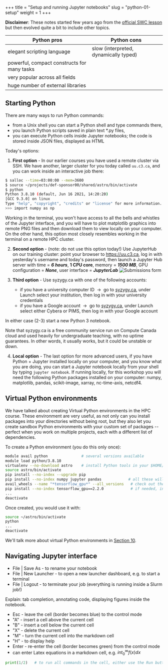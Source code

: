 +++
title = "Setup and running Jupyter notebooks"
slug = "python-01-setup"
weight = 1
+++

**Disclaimer**: These notes started few years ago from the [official SWC lesson](https://software-carpentry.org/lessons)
but then evolved quite a bit to include other topics.

Python pros                                 | Python cons
--------------------------------------------|------------------------
elegant scripting language                  | slow (interpreted, dynamically typed)
powerful, compact constructs for many tasks |
very popular across all fields              |
huge number of external libraries           |

## Starting Python

There are many ways to run Python commands:

* from a Unix shell you can start a Python shell and type commands there,
* you launch Python scripts saved in plain text *.py files,
* you can execute Python cells inside Jupyter notebooks; the code is stored inside JSON files, displayed as HTML

<!-- Today we will be using a Jupyter notebook. -->

Today's options:

1. **First option** - In our earlier courses you have used a remote cluster via SSH. We have another, larger cluster for
   you today called `uu.c3.ca`, and you can work inside an interactive job there:

```sh
$ salloc --time=03:00:00 --mem=3600
$ source ~/projects/def-sponsor00/shared/astro/bin/activate
$ python
Python 3.8.10 (default, Jun 16 2021, 14:20:20)
[GCC 9.3.0] on linux
Type "help", "copyright", "credits" or "license" for more information.
>>> import numpy as np
```

Working in the terminal, you won't have access to all the bells and whistles of the Jupyter interface, and you will have
to plot matplotlib graphics into remote PNG files and then download them to view locally on your computer. On the other
hand, this option most closely resembles working in the terminal on a remote HPC cluster.

2. **Second option** - (note: do not use this option today!) Use JupyterHub on our training cluster: point your browser
   to https://uu.c3.ca, log in with yesterday's username and today's password, then launch a Jupyter Hub server with
   time = ***6 hours***, **1 CPU core**, memory = ***1500 MB***, GPU configuration = ***None***, user interface =
   ***JupyterLab*** ![Submissions form](/img/jupyterlab.png)
   <!-- {{< figure src="/img/solveMulti.gif" >}} -->

3. **Third option** - Use syzygy.ca with one of the following accounts:
    - if you have a university computer ID &nbsp;&rarr;&nbsp; go to <a href="https://syzygy.ca"
      target="_blank">syzygy.ca</a>, under Launch select your institution, then log in with your university credentials
    - if you have a Google account &nbsp;&rarr;&nbsp; go to <a href="https://syzygy.ca" target="_blank">syzygy.ca</a>,
      under Launch select either Cybera or PIMS, then log in with your Google account
	<!-- - if you have a GitHub account &nbsp;&rarr;&nbsp; go to https://westgrid.syzygy.ca, sign in with your GitHub account -->

In either case (2-3) start a new Python 3 notebook.

<!-- This will open a browser page pointing to the Jupyter server (remote except for the last option). Click on New -> -->
<!-- Python 3. -->

Note that syzygy.ca is a free community service run on Compute Canada cloud and used heavily for undergraduate teaching,
with no uptime guarantees. In other words, it usually works, but it could be unstable or down.

4. **Local option** - The last option for more advanced users, if you have Python + Jupyter installed locally on your
computer, and you know what you are doing, you can start a Jupyter notebook locally from your shell by typing `jupyter
notebook`. If running locally, for this workshop you will need the following Python packages installed on your computer:
numpy, matplotlib, pandas, scikit-image, xarray, nc-time-axis, netcdf4.

<!-- cartopy -->

## Virtual Python environments

We have talked about creating Virtual Python environments in the HPC course. These environment are very useful, as not
only can you install packages into your directories without being root, but they also let you create sandbox Python
environments with your custom set of packages -- perfect when you work on multiple projects, each with a different list
of dependencies.

To create a Python environment (you do this only once):

```sh
module avail python               # several versions available
module load python/3.8.10
virtualenv --no-download astro    # install Python tools in your $HOME/astro
source astro/bin/activate
pip install --no-index --upgrade pip
pip install --no-index numpy jupyter pandas            # all these will go into your $HOME/astro
avail_wheels --name "*tensorflow_gpu*" --all_versions   # check out the available packages
pip install --no-index tensorflow_gpu==2.2.0            # if needed, install a specific version
...
deactivate
```

Once created, you would use it with:

```sh
source ~/astro/bin/activate
python
...
deactivate
```

We'll talk more about virtual Python environments in
[Section 10](../python-10-libraries#virtual-environments-and-packaging).

## Navigating Jupyter interface

- File | Save As - to rename your notebook
- File | New Launcher - to open a new launcher dashboard, e.g. to start a terminal
- File | Logout - to terminate your job (everything is running inside a Slurm job!)

Explain: tab completion, annotating code, displaying figures inside the notebook.

* Esc - leave the cell (border becomes blue) to the control mode
* "A" - insert a cell above the current cell
* "B" - insert a cell below the current cell
* "X" - delete the current cell
* "M" - turn the current cell into the markdown cell
* "H" - to display help
* Enter - re-enter the cell (border becomes green) from the control mode
* can enter Latex equations in a markdown cell, e.g. $int_0^\infty f(x)dx$

```py
print(1/2)   # to run all commands in the cell, either use the Run button, or press shift+return
```
